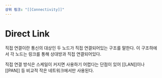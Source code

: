 ```yaml
---
상위 링크: "[[Connectivity]]"
---
```

# Direct Link
직접 연결이란 통신의 대상인 두 노드가 직접 연결되어있는 구조를 말한다. 이 구조하에서 각 노드는 링크를 통해 상대방과 직접 연결되어있다.

직접 연결 방식은 스케일이 커지면 사용하기 어렵다는 단점이 있어 [[LAN]]이나 [[PAN]] 등 비교적 작은 네트워크에서만 사용된다.

